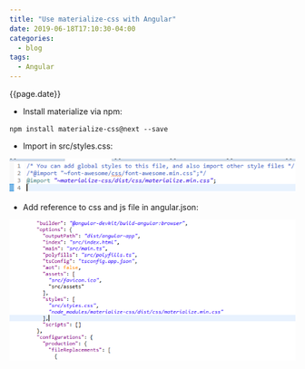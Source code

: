 ```yaml
---
title: "Use materialize-css with Angular"
date: 2019-06-18T17:10:30-04:00
categories:
  - blog
tags:
  - Angular
---
```


{{page.date}}

* Install materialize via npm:

```
npm install materialize-css@next --save
```

* Import in src/styles.css:

![use materialize-css with Angular](/assets/images/materialize1.png)

* Add reference to css and js file in angular.json:

![use materialize-css with Angular](/assets/images/materialize2.png)
